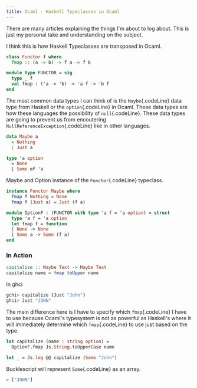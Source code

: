 ```yaml
---
title: Ocaml - Haskell Typeclasses in Ocaml
---
```


There are many articles explaining the things I'm about to log about. 
This is just my personal take and understanding on the subject.

I think this is how Haskell Typeclasses are transposed in Ocaml.

```haskell
class Functor f where
  fmap :: (a -> b) -> f a -> f b
```

```ocaml
module type FUNCTOR = sig
  type _ f
  val fmap : ('a -> 'b) -> 'a f -> 'b f
end
```
The most common data types I can think of is the `Maybe`{.codeLine} data type 
from Haskell or the `option`{.codeLine} in Ocaml. These data types are how 
these languages the possibility of `null`{.codeLine}. These data types are 
going to prevent us from encoutering `NullReferenceException`{.codeLine} 
like in other languages.

```haskell
data Maybe a 
  = Nothing
  | Just a
```

```ocaml
type 'a option
  = None
  | Some of 'a
```
Maybe and Option instance of the `Functor`{.codeLine} typeclass.

```haskell
instance Functor Maybe where
  fmap f Nothing = None
  fmap f (Just a) = Just (f a)
```

```ocaml
module OptionF : (FUNCTOR with type 'a f = 'a option) = struct
  type 'a f = 'a option
  let fmap f = function
  | None -> None
  | Some a -> Some (f a)
end
```

### In Action

```haskell
capitalize :: Maybe Text -> Maybe Text
capitalize name = fmap toUpper name
```
In ghci
```bash
gchi> capitalize (Just "John")
ghci> Just "JOHN"
```
The main difference here is I have to specify which `fmap`{.codeLine} I have to
use because Ocaml's typesystem is not as powerful as Haskell's where it will
immediately determine which `fmap`{.codeLine} to use just based on the type.

```ocaml
let capitalize (name : string option) =
  OptionF.fmap Js.String.toUpperCase name
  
let _ = Js.log @@ capitalize (Some "John")
```
Bucklescript will represent `Some`{.codeLine} as an array.
```bash
> ["JOHN"]
```
